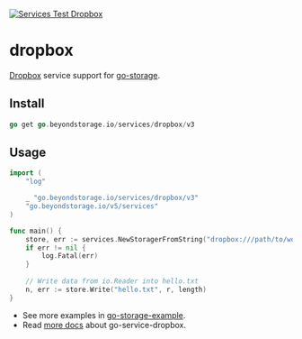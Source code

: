 [![Services Test Dropbox](https://github.com/beyondstorage/go-storage/actions/workflows/services-test-dropbox.yml/badge.svg)](https://github.com/beyondstorage/go-storage/actions/workflows/services-test-dropbox.yml)

# dropbox

[Dropbox](https://www.dropbox.com) service support for [go-storage](https://github.com/beyondstorage/go-storage).

## Install

```go
go get go.beyondstorage.io/services/dropbox/v3
```

## Usage

```go
import (
	"log"

	_ "go.beyondstorage.io/services/dropbox/v3"
	"go.beyondstorage.io/v5/services"
)

func main() {
	store, err := services.NewStoragerFromString("dropbox:///path/to/workdir?credential=apikey:<apikey>")
	if err != nil {
		log.Fatal(err)
	}
	
	// Write data from io.Reader into hello.txt
	n, err := store.Write("hello.txt", r, length)
}
```

- See more examples in [go-storage-example](https://github.com/beyondstorage/go-storage-example).
- Read [more docs](https://beyondstorage.io/docs/go-storage/services/dropbox) about go-service-dropbox.
